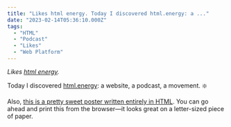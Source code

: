 ```yaml
---
title: "Likes html energy. Today I discovered html.energy: a ..."
date: "2023-02-14T05:36:10.000Z"
tags: 
  - "HTML"
  - "Podcast"
  - "Likes"
  - "Web Platform"
---
```


_Likes [html energy](https://html.energy/index.html)._

Today I discovered [html.energy](https://html.energy/index.html): a website, a podcast, a movement. ❇️

Also, [this is a pretty sweet poster written entirely in HTML](https://html.energy/pages/write-html/). You can go ahead and print this from the browser—it looks great on a letter-sized piece of paper.
